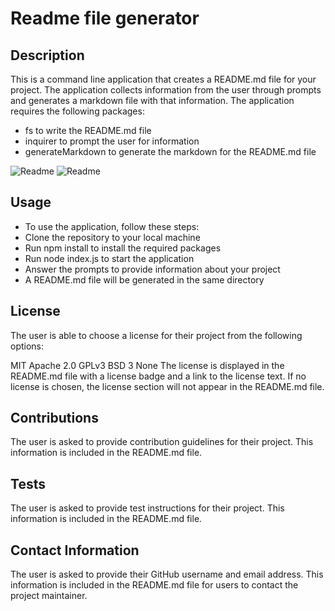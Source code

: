 # Readme file generator


## Description

This is a command line application that creates a README.md file for your project. The application collects information from the user through prompts and generates a markdown file with that information. The application requires the following packages:

* fs to write the README.md file
* inquirer to prompt the user for information
* generateMarkdown to generate the markdown for the README.md file

![Readme](./assets/mdfile.PNG)
![Readme](./assets/mdfile1.PNG)

## Usage

* To use the application, follow these steps:
* Clone the repository to your local machine
* Run npm install to install the required packages
* Run node index.js to start the application
* Answer the prompts to provide information about your project
* A README.md file will be generated in the same directory

## License

The user is able to choose a license for their project from the following options:

MIT
Apache 2.0
GPLv3
BSD 3
None
The license is displayed in the README.md file with a license badge and a link to the license text. If no license is chosen, the license section will not appear in the README.md file.

## Contributions

The user is asked to provide contribution guidelines for their project. This information is included in the README.md file.

## Tests

The user is asked to provide test instructions for their project. This information is included in the README.md file.

## Contact Information

The user is asked to provide their GitHub username and email address. This information is included in the README.md file for users to contact the project maintainer.